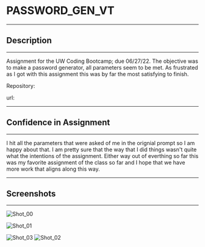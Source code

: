 # PASSWORD_GEN_VT

---

## Description

---

Assignment for the UW Coding Bootcamp; due 06/27/22. The objective was to make a password generator, all parameters seem to be met. As frustrated as I got with this assignment this was by far the most satisfying to finish.

Repository: 

url: 

---

## Confidence in Assignment

---

I hit all the parameters that were asked of me in the orignial prompt so I am happy about that. I am pretty sure that the way that I did things wasn't quite what the intentions of the assignment. Either way out of everthing so far this was my favorite assignment of the class so far and I hope that we have more work that aligns along this way.

---

## Screenshots

---

![Shot_00](https://user-images.githubusercontent.com/31176226/176103960-2295a740-f811-43a5-ab1a-1a363071dd11.png)

![Shot_01](https://user-images.githubusercontent.com/31176226/176104020-51b1eae1-44b1-4ad5-a27a-7c5dafb95340.png)


![Shot_03](https://user-images.githubusercontent.com/31176226/176104128-87b41c08-1d78-48d7-ad5a-160c868f0893.png)
![Shot_02](https://user-images.githubusercontent.com/31176226/176104081-da25340b-31e8-427e-97c5-8f68ccdec58b.png)
